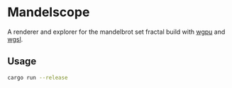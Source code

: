 # Mandelscope 

A renderer and explorer for the mandelbrot set fractal build with [wgpu](https://wgpu.rs) and [wgsl](https://www.w3.org/TR/WGSL/). 

## Usage

```bash
cargo run --release
```
